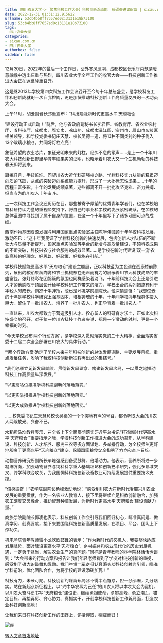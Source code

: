 ```yaml
---
title: 四川农业大学->【聚焦科技工作大会】科技创新添动能  砥砺奋进谋新篇 | sicau.com.cn
date: 2022-12-31 01:31:12.915622
urlname: 53cb4bb8ff7657ed0c13131e18b73100
slug: 53cb4bb8ff7657ed0c13131e18b73100
tags: 
- 四川农业大学
categories:
- sicau.com.cn
- 四川农业大学
authorbox: false
sidebar: false
---
```

12月30日，2022年的最后一个工作日，室外寒风凛冽，成都校区音乐厅内却是暖意融融中透出庄重与热烈，四川农业大学全年工作的收官大会——科技创新工作推进大会正在这里隆重召开。

这是继2013年学校第四次科技工作会议召开至今的十年总结盛会，是学校科技工作和创新成就的一次自我检阅，更是加快推动科技创新工作高质量发展的一次动员大会。

上午12时，胡云副省长郑重宣布：“科技赋能新时代更高水平‘天府粮仓
<!--more-->
’建设行动正式启动！”随后，他与省政府副秘书长李君臣、省教育厅、省农业农村厅、省科技厅、成都市、雅安市、凉山州、成都市温江区、崇州市、眉山市东坡区相关领导，和学校党委书记庄天慧、校长吴德一道，将13种不同类别的种子倒入13个玻璃小粮仓，共同将灯柱点亮！

象征希望的农业芯片，象征光明未来的灯柱，经久不息的掌声……是上一个十年川农大科技创新田野里孕育丰硕果实的证明，也昭示着川农大又一个生机勃勃的科技春天即将到来。

肩挑日月，手转乾坤。回望川农大近年科研强校之路，学校科技实力从量的积累迈向质的飞跃，从点的突破迈向系统能力提升，形成了一大批标志性成果……十年的历程丰富多彩，十年的发展成绩卓著，这些都离不开一批批攻坚克难、奋力拼搏、担当有为的川农人十年奋斗。

上一次科技工作会议还历历在目，那些被寄予厚望的优秀青年学者们，也在学校培育科研持续力量的重视和支持下，将自己的事业和学校的发展紧密联系，在学校的总体蓝图中寻找到了属于自身的位置，在这一个十年里写下了诸多可圈可点的成绩。

西南作物基因资源发掘与利用国家重点实验室主任陈学伟回顾十年学校科技发展，激动不已：“这十年我见证了学校科技创新的快速发展，包括创新人才队伍的不断壮大与质量不断提升，国家重点实验室等平台的新增与高质量建设，丰硕科技成果的不断突破，科技兴农与社会服务的成效显著……是学校在新时代建设‘双一流’农业高校的好理念、好思路、好政策、好措施在引航。”

学校科技赋能更高水平“天府粮仓”建设主题展，正以科技蓝为主色调在西康楼前陈列，展出的粮油果蔬肉禽和农业机械都在无声而有力的展示着川农大科技成果的丰盛富饶。张灯结彩花团锦簇的氛围也同样感染着沈飞，十年前科技大会上还是引进人才的他感叹于顶层设计给学校科研工作带来的活力，学校出台的系列措施有利于年轻人的成长，悄然十年弹指，他已是环境学院副院长。他深情感慨：“我想过去的十年是学校科学研究上强基固本、培根铸魂的十年，十年间学校向年轻群体投入巨大，留住了一批川农人，培养了一批川农人，也正孕育着一批川农人。”

一直以来，川农大都致力于营造吸引人才、拴心留人的科研育才沃土，正如此次科技盛会的召开，对于每一位川农科技工作者来说，都是一个激动的时刻，更是一个幸福的时刻。

“今天学校发布‘两个行动方案’，是学校深入贯彻落实党的二十大精神，全面落实省委十二届二次全会部署在川农大的具体行动。”

“‘两个行动方案’确定了学校未来三年科技创新的总体发展道路、主要发展目标、重点发展任务，吹响了我校科技创新新征程再出发的集结号。”

“我们必须立足新发展阶段、贯彻新发展理念、构建新发展格局，一以贯之地推动科技工作高质量纵深发展。”

“以更高站位推进学校科技创新的落地落实。”

“以更实举措推进学校科技创新的落地落实。”

“以更大成效推进学校科技创新的落地落实。”

……校党委书记庄天慧和校长吴德的一个个掷地有声的号召，都令听取大会的川农人两眼放光、兴奋不已。

水稻所马均教授表示，在全省上下全面贯彻落实习近平总书记“打造新时代更高水平‘天府粮仓’”重要指示之际，学校科技创新工作推进大会的成功召开，从学科建设、科技创新、人才培养、服务三农等多方面谋划、多举措行动，为全校师生更好地服务于更高水平“天府粮仓”建设、保障国家粮食安全指明了方向和奋斗目标。

动物营养研究所副所长车炼强感到备受鼓舞、倍增动力。他表示，营养所将进一步凝练方向，加强动物营养与饲料科学重大基础理论和创新技术研究，强化多领域交叉、跨学科联合攻关，为我国饲料科技创新及畜牧业可持续发展提供重要技术支撑。

“倍感振奋！”农学院副院长杨峰激动地说：“感受到川农大在新时代治蜀兴川农业发展的重要贡献，作为一名农业人教育人，接下里将继续立足科教创新融合，加强农工深度交叉融合，推动智慧种植发展，为新时代更高水平‘天府粮仓’建设贡献力量。”

商旅学院副院长郭凌也表示，科技创新工作会引导我们回归初心，瞄准真问题、做真学问、创真贡献，接下来要围绕科技创新高质量发展，在项目、平台、团队上下深功夫。

机电学院青年教师雷小龙欢欣鼓舞的表示：“作为新时代的农机人，我要尽快适应发展趋势，面对建设更高水平‘天府粮仓’、乡村振兴和农业现代化的历史发展机遇，一定勇于担当，解决农业生产的真问题。”同样是青年教师的林学院林恬恬也谈到：“大会带来的行动方案和报告让我们年轻老师看到了学校对科技创新的重视，感受到了极大的鼓舞和激励。我们年轻一辈定将认真落实以科技创新为引领，瞄准学科前沿，优化团队合作，为将学校的建设添砖加瓦！”

科技有为，未来可期。科技创新的谋篇布局容不得半点懈怠，但一分部署，九分落实。站在新起点新征程上，以“兴中华农事为己任”的川农人将以本次大会为契机，以川农大奋斗史书写“天府粮仓”建设史，继续勇担使命，勇攀高峰，勇立潮头，锚定目标、再接再厉、齐心协力、真抓实干，开创学校科技创新工作新局面，打造农业科技创新高地！

让我们来日在科技创新工作的田野上，俯拾仰取，稇载而归！

![图](https://news.sicau.edu.cn/__local/5/36/93/6553A0EF8460E3D21097DAF4C0B_C3D051AE_5D2DD.jpg)

[转入文章首发地址](https://news.sicau.edu.cn/info/1135/70759.htm)